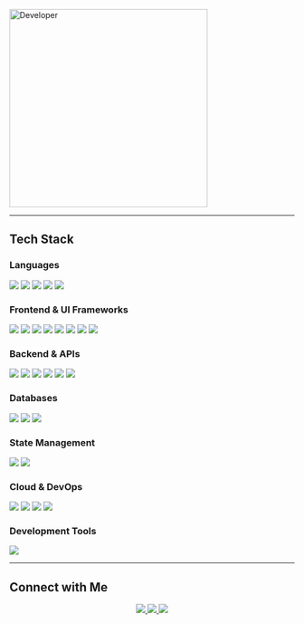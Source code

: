 <div align="left">

<p align="left">
  <img src="mario.gif" width="350" alt="Developer">
</p>

---

## Tech Stack

### Languages
<img src="https://img.shields.io/badge/TypeScript-007ACC?style=flat&logo=typescript&logoColor=white" />
<img src="https://img.shields.io/badge/Python-3776AB?style=flat&logo=python&logoColor=white" />
<img src="https://img.shields.io/badge/Go-00ADD8?style=flat&logo=go&logoColor=white" />
<!-- <img src="https://img.shields.io/badge/Bash-4EAA25?style=flat&logo=gnu-bash&logoColor=white" /> -->
<img src="https://img.shields.io/badge/Elixir-4B275F?style=flat&logo=elixir&logoColor=white" />
<img src="https://img.shields.io/badge/Java-ED8B00?style=flat&logo=openjdk&logoColor=white" />

### Frontend & UI Frameworks
<img src="https://img.shields.io/badge/React-20232A?style=flat&logo=react&logoColor=61DAFB" />
<img src="https://img.shields.io/badge/React_Native-20232A?style=flat&logo=react&logoColor=61DAFB" />
<img src="https://img.shields.io/badge/Next.js-000000?style=flat&logo=nextdotjs&logoColor=white" />
<img src="https://img.shields.io/badge/Astro-0D1117?style=flat&logo=astro&logoColor=white" />
<img src="https://img.shields.io/badge/Tailwind_CSS-38B2AC?style=flat&logo=tailwind-css&logoColor=white" />
<img src="https://img.shields.io/badge/Expo-000020?style=flat&logo=expo&logoColor=white" />
<img src="https://img.shields.io/badge/TanStack_Router-FF4154?style=flat&logo=reactrouter&logoColor=white" />
<img src="https://img.shields.io/badge/React_Router_v7-CA4245?style=flat&logo=reactrouter&logoColor=white" />

### Backend & APIs
<img src="https://img.shields.io/badge/Node.js-43853D?style=flat&logo=node.js&logoColor=white" />
<img src="https://img.shields.io/badge/Express.js-404D59?style=flat&logo=express&logoColor=white" />
<img src="https://img.shields.io/badge/FastAPI-009688?style=flat&logo=fastapi&logoColor=white" />
<img src="https://img.shields.io/badge/Phoenix-FF6600?style=flat&logo=phoenixframework&logoColor=white" />
<img src="https://img.shields.io/badge/Hono-E36002?style=flat&logo=hono&logoColor=white" />
<img src="https://img.shields.io/badge/Spring_Boot-F2F4F9?style=flat&logo=spring-boot" />
<!-- <img src="https://img.shields.io/badge/NestJS-E0234E?style=flat&logo=nestjs&logoColor=white" />
<img src="https://img.shields.io/badge/GraphQL-E10098?style=flat&logo=graphql&logoColor=white" /> -->

### Databases
<img src="https://img.shields.io/badge/PostgreSQL-316192?style=flat&logo=postgresql&logoColor=white" />
<img src="https://img.shields.io/badge/SQLite-07405E?style=flat&logo=sqlite&logoColor=white" />
<!-- <img src="https://img.shields.io/badge/MongoDB-4EA94B?style=flat&logo=mongodb&logoColor=white" /> -->
<img src="https://img.shields.io/badge/DuckDB-FFF000?style=flat&logo=duckdb&logoColor=black" />

<!-- ### Data Science & Machine Learning 
### Data Science
<img src="https://img.shields.io/badge/Pandas-150458?style=flat&logo=pandas&logoColor=white" />
<img src="https://img.shields.io/badge/NumPy-013243?style=flat&logo=numpy&logoColor=white" />
<img src="https://img.shields.io/badge/Matplotlib-11557c?style=flat&logo=matplotlib&logoColor=white" />
<img src="https://img.shields.io/badge/Seaborn-3776AB?style=flat&logo=python&logoColor=white" />
<img src="https://img.shields.io/badge/Polars-CD792C?style=flat&logo=polars&logoColor=white" />
<img src="https://img.shields.io/badge/Scikit--Learn-F7931E?style=flat&logo=scikit-learn&logoColor=white" />
<img src="https://img.shields.io/badge/PyTorch-EE4C2C?style=flat&logo=pytorch&logoColor=white" />
<img src="https://img.shields.io/badge/Shiny-75AADB?style=flat&logo=r&logoColor=white" />
<!-- <img src="https://img.shields.io/badge/Quarto-75AADB?style=flat&logo=quarto&logoColor=white" /> -->

### State Management
<img src="https://img.shields.io/badge/Zustand-2D3748?style=flat&logo=zustand&logoColor=white" />
<img src="https://img.shields.io/badge/Redux-593D88?style=flat&logo=redux&logoColor=white" />

<!-- ### DevOps & Infrastructure -->

### Cloud & DevOps
<img src="https://img.shields.io/badge/Docker-2496ED?style=flat&logo=docker&logoColor=white" />
<!-- <img src="https://img.shields.io/badge/Kubernetes-326CE5?style=flat&logo=kubernetes&logoColor=white" /> -->
<!-- <img src="https://img.shields.io/badge/Terraform-7B42BC?style=flat&logo=terraform&logoColor=white" /> -->
<img src="https://img.shields.io/badge/GitHub_Actions-2088FF?style=flat&logo=github-actions&logoColor=white" />
<!-- <img src="https://img.shields.io/badge/Amazon_AWS-232F3E?style=flat&logo=amazon-aws&logoColor=white" /> -->
<img src="https://img.shields.io/badge/Cloudflare-F38020?style=flat&logo=cloudflare&logoColor=white" />
<img src="https://img.shields.io/badge/Nginx-009639?style=flat&logo=nginx&logoColor=white" />

<!-- ### Testing & Message Queues
<img src="https://img.shields.io/badge/Jest-C21325?style=flat&logo=jest&logoColor=white" />
<img src="https://img.shields.io/badge/Cypress-17202C?style=flat&logo=cypress&logoColor=white" />
<img src="https://img.shields.io/badge/RabbitMQ-FF6600?style=flat&logo=rabbitmq&logoColor=white" />
<img src="https://img.shields.io/badge/Apache_Kafka-231F20?style=flat&logo=apache-kafka&logoColor=white" /> -->

### Development Tools
<img src="https://img.shields.io/badge/NeoVim-57A143?style=flat&logo=neovim&logoColor=white" />

---

## Connect with Me

<div align="center">
  <a href="mailto:prashanttbhardwajj@gmail.com">
    <img src="https://img.shields.io/badge/Gmail-333333?style=for-the-badge&logo=gmail&logoColor=red" />
  </a>
  <a href="https://www.linkedin.com/in/prashant-bhardwaj-20/" target="_blank">
    <img src="https://img.shields.io/badge/LinkedIn-0077B5?style=for-the-badge&logo=linkedin&logoColor=white" />
  </a>
  <a href="https://twitter.com/BigSamosa20" target="_blank">
    <img src="https://img.shields.io/badge/Twitter-%231DA1F2.svg?style=for-the-badge&logo=Twitter&logoColor=white" />
  </a>
</div>
